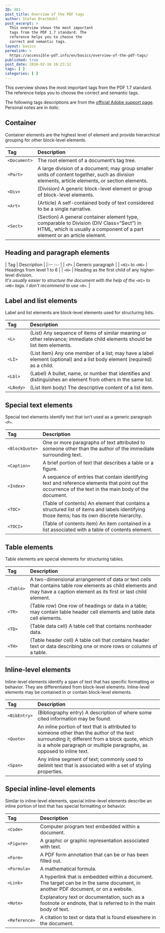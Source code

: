 ```yaml
---
ID: 301
post_title: Overview of the PDF tags
author: Stefan Brechbühl
post_excerpt: >
  This overview shows the most important
  tags from the PDF 1.7 standard. The
  reference helps you to choose the
  correct and semantic tags.
layout: basics
permalink: >
  https://accessible-pdf.info/en/basics/overview-of-the-pdf-tags/
published: true
post_date: 2018-02-16 16:23:12
tags: [ ]
categories: [ ]
---
```

This overview shows the most important tags from the PDF 1.7 standard. The reference helps you to choose the correct and semantic tags.

The following tags descriptions are from the [official Adobe support page](https://helpx.adobe.com/acrobat/using/editing-document-structure-content-tags.html). Personal notes are in *italic*.

## Container

Container elements are the highest level of element and provide hierarchical grouping for other block-level elements.

| Tag | Description | 
|:-- |:-- |
| `<Document>` | The root element of a document’s tag tree. |
| `<Part>` | A large division of a document; may group smaller units of content together, such as division elements, article elements, or section elements. |
| `<Div>` | (Division) A generic block-level element or group of block-level elements. |
| `<Art>` | (Article) A self-contained body of text considered to be a single narrative. |
| `<Sect>` | (Section) A general container element type, comparable to Division (DIV Class=“Sect”) in HTML, which is usually a component of a part element or an article element. |

## Heading and paragraph elements

| Tag | Description |
|:-- :-- |
| `<P>` | Generic paragraph |
| `<H1>` to `<H6>` | Headings from level 1 to 6 |
| `<H>` | Heading as the first child of any higher-level division. <br>*It's usually easier to structure the document with the help of the `<H1>` to `<H6>` tags. I don't recommend to use `<H>`.* |

## Label and list elements

Label and list elements are block-level elements used for structuring lists.

| Tag | Description |
|:--|:-- |
| `<L>` | (List) Any sequence of items of similar meaning or other relevance; immediate child elements should be list item elements. |
| `<LI>` | (List item) Any one member of a list; may have a label element (optional) and a list body element (required) as a child. |
| `<Lbl>` | (Label) A bullet, name, or number that identifies and distinguishes an element from others in the same list. |
| `<LBody>` | (List item body) The descriptive content of a list item. |

## Special text elements

Special text elements identify text that isn’t used as a generic paragraph `<P>`.

| Tag | Description |
|:-- |:-- |
| `<BlockQuote>` | One or more paragraphs of text attributed to someone other than the author of the immediate surrounding text. |
| `<Caption>` | A brief portion of text that describes a table or a figure. |
| `<Index>` | A sequence of entries that contain identifying text and reference elements that point out the occurrence of the text in the main body of the document. |
| `<TOC>` | (Table of contents) An element that contains a structured list of items and labels identifying those items; has its own discrete hierarchy. |
| `<TOCI>` | (Table of contents item) An item contained in a list associated with a table of contents element. |

## Table elements

Table elements are special elements for structuring tables.

| Tag | Description |
|:-- | :-- |
| `<Table>` | A two-dimensional arrangement of data or text cells that contains table row elements as child elements and may have a caption element as its first or last child element. |
| `<TR>` | (Table row) One row of headings or data in a table; may contain table header cell elements and table data cell elements. |
| `<TD>` | (Table data cell) A table cell that contains nonheader data. |
| `<TH>` | (Table header cell) A table cell that contains header text or data describing one or more rows or columns of a table. |

## Inline-level elements

Inline-level elements identify a span of text that has specific formatting or behavior. They are differentiated from block-level elements. Inline-level elements may be contained in or contain block-level elements.

| Tag | Description |
|:-- |:-- |
| `<BibEntry>` | (Bibliography entry) A description of where some cited information may be found. |
| `<Quote>` | An inline portion of text that is attributed to someone other than the author of the text surrounding it; different from a block quote, which is a whole paragraph or multiple paragraphs, as opposed to inline text. |
| `<Span>` | Any inline segment of text; commonly used to delimit text that is associated with a set of styling properties. |

## Special inline-level elements

Similar to inline-level elements, special inline-level elements describe an inline portion of text that has special formatting or behavior.

| Tag | Description |
|:-- |:-- |
| `<Code>` | Computer program text embedded within a document. |
| `<Figure>` | A graphic or graphic representation associated with text. |
| `<Form>` | A PDF form annotation that can be or has been filled out. |
| `<Formula>` | A mathematical formula. |
| `<Link>` | A hyperlink that is embedded within a document. The target can be in the same document, in another PDF document, or on a website. |
| `<Note>` | Explanatory text or documentation, such as a footnote or endnote, that is referred to in the main body of text. |
| `<Reference>` | A citation to text or data that is found elsewhere in the document. |